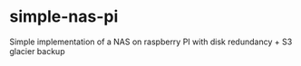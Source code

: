 # simple-nas-pi
Simple implementation of a NAS on raspberry PI with disk redundancy + S3 glacier backup
